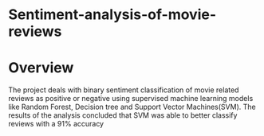 # Sentiment-analysis-of-movie-reviews

# Overview
The project deals with binary sentiment classification of movie related reviews as positive or negative using supervised machine learning models like Random Forest, Decision tree and Support Vector Machines(SVM). The results of the analysis concluded that SVM was able to better classify reviews with a 91% accuracy
